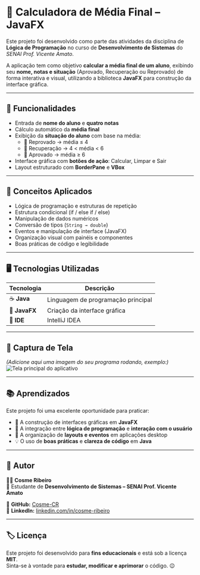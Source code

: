 # 🧮 Calculadora de Média Final – JavaFX

Este projeto foi desenvolvido como parte das atividades da disciplina de **Lógica de Programação** no curso de **Desenvolvimento de Sistemas** do *SENAI Prof. Vicente Amato*.

A aplicação tem como objetivo **calcular a média final de um aluno**, exibindo seu **nome, notas e situação** (Aprovado, Recuperação ou Reprovado) de forma interativa e visual, utilizando a biblioteca **JavaFX** para construção da interface gráfica.

---

## 🚀 Funcionalidades

- Entrada de **nome do aluno** e **quatro notas**  
- Cálculo automático da **média final**  
- Exibição da **situação do aluno** com base na média:  
  - 📕 Reprovado → média ≤ 4  
  - 📙 Recuperação → 4 < média < 6  
  - 📗 Aprovado → média ≥ 6  
- Interface gráfica com **botões de ação**: Calcular, Limpar e Sair  
- Layout estruturado com **BorderPane** e **VBox**

---

## 🧠 Conceitos Aplicados

- Lógica de programação e estruturas de repetição  
- Estrutura condicional (if / else if / else)  
- Manipulação de dados numéricos  
- Conversão de tipos (`String → double`)  
- Eventos e manipulação de interface (JavaFX)  
- Organização visual com painéis e componentes  
- Boas práticas de código e legibilidade

---

## 🖥️ Tecnologias Utilizadas

| Tecnologia | Descrição |
|-------------|------------|
| ☕ **Java** | Linguagem de programação principal |
| 🎨 **JavaFX** | Criação da interface gráfica |
| 🧱 **IDE** | IntelliJ IDEA |

---

## 📸 Captura de Tela

*(Adicione aqui uma imagem do seu programa rodando, exemplo:)*  
![Tela principal do aplicativo](screenshot.png)

---

## 📚 Aprendizados

Este projeto foi uma excelente oportunidade para praticar:

- 🧩 A construção de interfaces gráficas em **JavaFX**  
- 🔄 A integração entre **lógica de programação** e **interação com o usuário**  
- 🧱 A organização de **layouts e eventos** em aplicações desktop  
- 💡 O uso de **boas práticas** e **clareza de código** em **Java**

---

## 🔗 Autor

👨‍💻 **Cosme Ribeiro**  
📘 Estudante de **Desenvolvimento de Sistemas – SENAI Prof. Vicente Amato**  

🔗 **GitHub:** [Cosme-CR](https://github.com/Cosme-CR)  
🔗 **LinkedIn:** [linkedin.com/in/cosme-ribeiro](https://linkedin.com/in/cosme-ribeiro)

---

## 🏷️ Licença

Este projeto foi desenvolvido para **fins educacionais** e está sob a licença **MIT**.  
Sinta-se à vontade para **estudar, modificar e aprimorar** o código. 😉

